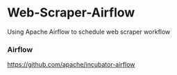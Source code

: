 # Web-Scraper-Airflow
Using Apache Airflow to schedule web scraper workflow

### Airflow
https://github.com/apache/incubator-airflow 



